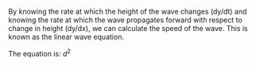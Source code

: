 By knowing the rate at which the height of the wave changes (dy/dt) and knowing the rate at which the wave propagates forward with respect to change in height (dy/dx), we can calculate the speed of the wave. This is known as the linear wave equation.

The equation is: $d^2$ 